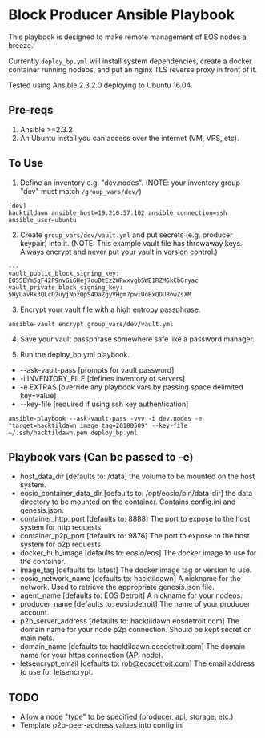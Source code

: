 # Block Producer Ansible Playbook

This playbook is designed to make remote management of EOS nodes a breeze.

Currently `deploy_bp.yml` will install system dependencies, create a docker container running nodeos, and put an nginx TLS reverse proxy in front of it.

Tested using Ansible 2.3.2.0 deploying to Ubuntu 16.04.

## Pre-reqs
1) Ansible >=2.3.2 
2) An Ubuntu install you can access over the internet (VM, VPS, etc).

## To Use
1) Define an inventory e.g. "dev.nodes". (NOTE: your inventory group "dev" must match `/group_vars/dev/`)
```
[dev]
hacktildawn ansible_host=19.210.57.102 ansible_connection=ssh ansible_user=ubuntu
```

2) Create `group_vars/dev/vault.yml` and put secrets (e.g. producer keypair) into it. (NOTE: This example vault file has throwaway keys. Always encrypt and never put your vault in version control.)
```
---
vault_public_block_signing_key: EOS5EYm5qF42P9nvGi6Hej7ouDtEz2WRwxvgbSWE1RZM6kCbGryac
vault_private_block_signing_key: 5HyUavRk3QLcD2uyjNpzQpS4DaZgyVHgm7pwiUoBxQDUBowZsXM
```

3) Encrypt your vault file with a high entropy passphrase. 
```
ansible-vault encrypt group_vars/dev/vault.yml
```

4) Save your vault passphrase somewhere safe like a password manager.

5) Run the deploy_bp.yml playbook.

 - --ask-vault-pass [prompts for vault password]
 - -i INVENTORY_FILE [defines inventory of servers]
 - -e EXTRAS [override any playbook vars by passing space delimited key=value]
 - --key-file [required if using ssh key authentication]

```
ansible-playbook --ask-vault-pass -vvv -i dev.nodes -e "target=hacktildawn image_tag=20180509" --key-file ~/.ssh/hacktildawn.pem deploy_bp.yml
```

## Playbook vars (Can be passed to -e)
 - host_data_dir [defaults to: /data] the volume to be mounted on the host system.
 - eosio_container_data_dir [defaults to: /opt/eosio/bin/data-dir] the data directory to be mounted on the container. Contains config.ini and genesis.json.
 - container_http_port [defaults to: 8888] The port to expose to the host system for http requests.
 - container_p2p_port [defaults to: 9876] The port to expose to the host system for p2p requests.
 - docker_hub_image [defaults to: eosio/eos] The docker image to use for the container.
 - image_tag [defaults to: latest] The docker image tag or version to use.
 - eosio_network_name [defaults to: hacktildawn] A nickname for the network. Used to retrieve the appropriate genesis.json file.
 - agent_name [defaults to: EOS Detroit] A nickname for your nodeos.
 - producer_name [defaults to: eosiodetroit] The name of your producer account.
 - p2p_server_address [defaults to: hacktildawn.eosdetroit.com] The domain name for your node p2p connection. Should be kept secret on main nets.
 - domain_name [defaults to: hacktildawn.eosdetroit.com] The domain name for your https connection (API node).
 - letsencrypt_email [defaults to: rob@eosdetroit.com] The email address to use for letsencrypt.

## TODO
 - Allow a node "type" to be specified (producer, api, storage, etc.)
 - Template p2p-peer-address values into config.ini
